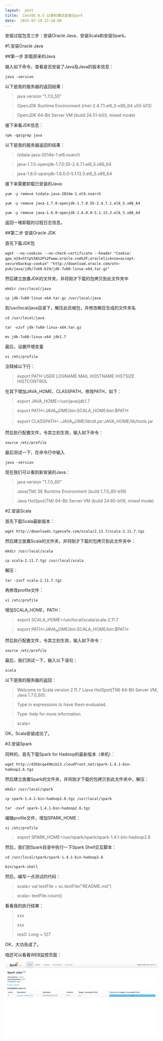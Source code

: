 ```yaml
---
layout:  post
title:  CentOS 6.5 以单机模式安装Spark
date:  2015-07-19 22:18:00
---
```


安装过程包含三步：安装Oracle Java、安装Scala和安装Spark。

#1.安装Oracle Java

##第一步 卸载原来的Java

输入如下命令，查看是否安装了Java及Java的版本信息：

`java -version` 

以下是我的服务器的返回结果：

> java version "1.7.0_55"

>  OpenJDK Runtime Environment (rhel-2.4.7.1.el6_5-x86_64 u55-b13)

> OpenJDK 64-Bit Server VM (build 24.51-b03, mixed mode)

接下来看JDK信息：

`rpm -qa|grep java`

以下是我的服务器返回的结果：

> tzdata-java-2014e-1.el6.noarch

> java-1.7.0-openjdk-1.7.0.55-2.4.7.1.el6_5.x86_64

> java-1.6.0-openjdk-1.6.0.0-5.1.13.3.el6_5.x86_64

接下来需要卸载已安装的Java:

`yum -y remove tzdata-java-2014e-1.el6.noarch`

`yum -y remove java-1.7.0-openjdk-1.7.0.55-2.4.7.1.el6_5.x86_64`

`yum -y remove java-1.6.0-openjdk-1.6.0.0-5.1.13.3.el6_5.x86_64`

返回一堆卸载的过程日志信息。

##第二步 安装Oracle JDK

首先下载JDK包

`wget --no-cookies --no-check-certificate --header "Cookie: gpw_e24=http%3A%2F%2Fwww.oracle.com%2F;oraclelicense=accept-securebackup-cookie" "http://download.oracle.com/otn-pub/java/jdk/7u60-b19/jdk-7u60-linux-x64.tar.gz"`

然后建立放置JDK的文件夹，并将刚才下载的包拷贝到此文件夹中

`mkdir /usr/local/java`

`cp jdk-7u60-linux-x64.tar.gz /usr/local/java`

到/usr/local/java目录下，解压此压缩包，并修改解压生成的文件夹名

`cd /usr/local/java`

`tar -xzvf jdk-7u60-linux-x64.tar.gz`

`mv jdk-7u60-linux-x64 jdk1.7`

最后，设置环境变量

`vi /etc/profile`

注释掉以下行：

> export PATH USER LOGNAME MAIL HOSTNAME HISTSIZE HISTCONTROL

在其下增加JAVA_HOME、CLASSPATH，修改PATH，如下：

> export JAVA_HOME=/usr/java/jdk1.7

> export PATH=$JAVA_HOME/bin:$SCALA_HOME/bin:$PATH

> export CLASSPATH=.:$JAVA_HOME/lib/dt.jar:$JAVA_HOME/lib/tools.jar

然后执行配置文件，令其立刻生效，输入如下命令： 

`source /etc/profile`

最后测试一下，在命令行中输入

`java -version` 

现在我们可以看到新安装的Java：

>java version "1.7.0_60"

>Java(TM) SE Runtime Environment (build 1.7.0_60-b19)

>Java HotSpot(TM) 64-Bit Server VM (build 24.60-b09, mixed mode)

#2.安装Scala

首先下载Scala最新版本：

`wget http://downloads.typesafe.com/scala/2.11.7/scala-2.11.7.tgz`

然后建立放置Scala的文件夹，并将刚才下载的包拷贝到此文件夹中：

`mkdir /usr/local/scala`

`cp scala-2.11.7.tgz /usr/local/scala`

解压：

`tar -zxvf scala-2.11.7.tgz`

再修改profile文件：

`vi /etc/profile`

增加SCALA_HOME，PATH：

> export SCALA_HOME=/usr/local/scala/scala-2.11.7

> export PATH=$JAVA_HOME/bin:$SCALA_HOME/bin:$PATH

然后执行配置文件，令其立刻生效，输入如下命令： 

`source /etc/profile`

最后，我们测试一下，输入以下语句：

`scala`

以下是我的服务器的返回：

> Welcome to Scala version 2.11.7 (Java HotSpot(TM) 64-Bit Server VM, Java 1.7.0_60).

> Type in expressions to have them evaluated.

> Type :help for more information.

> scala> 

OK，Scala安装成功了。

#3.安装Spark

同样的，首先下载Spark for Hadoop的最新版本（单机）：

`wget http://d3kbcqa49mib13.cloudfront.net/spark-1.4.1-bin-hadoop2.6.tgz`

然后建立放置Spark的文件夹，并将刚才下载的包拷贝到此文件夹中，解压：

`mkdir /usr/local/spark`

`cp spark-1.4.1-bin-hadoop2.6.tgz /usr/local/spark`

`tar -zxvf spark-1.4.1-bin-hadoop2.6.tgz`

编辑profile文件，增加SPARK_HOME：

`vi /etc/profile`

> export SPARK_HOME=/usr/spark/spark/spark-1.4.1-bin-hadoop2.6

然后，我们到Spark目录中执行一下Spark Shell交互脚本：

`cd /usr/local/spark/spark-1.4.1-bin-hadoop2.6`

`bin/spark-shell`

然后，编写一点测试的代码：

> scala> val textFile = sc.textFile("README.md")

> scala> textFile.count()

看看我的执行结果：

> xxx
>
> xxx
> 
> res0: Long = 127

OK，大功告成了。

咱还可以看看WEB监控页面：

![WEB监控台](/images/2015-07-20_22-32-12.png)